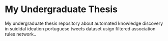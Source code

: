 # My Undergraduate Thesis
My undergraduate thesis repository about automated knowledge discovery  in  suididal ideation portuguese tweets dataset usign filtered association rules network..

